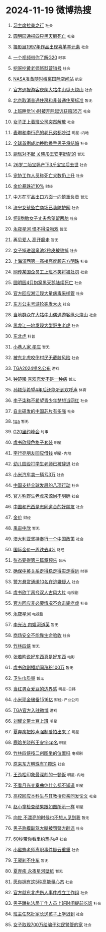 # 2024-11-19 微博热搜 
1. [习主席拉美之行](https://m.weibo.cn/search?containerid=100103type%3D1%26t%3D10%26q%3D%23%E4%B9%A0%E4%B8%BB%E5%B8%AD%E6%8B%89%E7%BE%8E%E4%B9%8B%E8%A1%8C%23&stream_entry_id=51&isnewpage=1&extparam=seat%3D1%26filter_type%3Drealtimehot%26stream_entry_id%3D51%26c_type%3D51%26q%3D%2523%25E4%25B9%25A0%25E4%25B8%25BB%25E5%25B8%25AD%25E6%258B%2589%25E7%25BE%258E%25E4%25B9%258B%25E8%25A1%258C%2523%26pos%3D0%26cate%3D10103%26dgr%3D0%26display_time%3D1731968443%26pre_seqid%3D173196844301701900845107) `社会` 

2. [圆明园通报四只黑天鹅死亡](https://m.weibo.cn/search?containerid=100103type%3D1%26t%3D10%26q%3D%23%E5%9C%86%E6%98%8E%E5%9B%AD%E9%80%9A%E6%8A%A5%E5%9B%9B%E5%8F%AA%E9%BB%91%E5%A4%A9%E9%B9%85%E6%AD%BB%E4%BA%A1%23&stream_entry_id=31&isnewpage=1&extparam=seat%3D1%26filter_type%3Drealtimehot%26c_type%3D31%26flag%3D2%26cate%3D5001%26lcate%3D5001%26stream_entry_id%3D31%26band_rank%3D1%26q%3D%2523%25E5%259C%2586%25E6%2598%258E%25E5%259B%25AD%25E9%2580%259A%25E6%258A%25A5%25E5%259B%259B%25E5%258F%25AA%25E9%25BB%2591%25E5%25A4%25A9%25E9%25B9%2585%25E6%25AD%25BB%25E4%25BA%25A1%2523%26dgr%3D0%26realpos%3D1%26pos%3D0%26display_time%3D1731968443%26pre_seqid%3D173196844301701900845107) `社会` 

3. [摄影展1997年作品出现喜羊羊元素](https://m.weibo.cn/search?containerid=100103type%3D1%26t%3D10%26q%3D%23%E6%91%84%E5%BD%B1%E5%B1%951997%E5%B9%B4%E4%BD%9C%E5%93%81%E5%87%BA%E7%8E%B0%E5%96%9C%E7%BE%8A%E7%BE%8A%E5%85%83%E7%B4%A0%23&stream_entry_id=31&isnewpage=1&extparam=seat%3D1%26filter_type%3Drealtimehot%26c_type%3D31%26flag%3D2%26cate%3D5001%26lcate%3D5001%26stream_entry_id%3D31%26band_rank%3D2%26q%3D%2523%25E6%2591%2584%25E5%25BD%25B1%25E5%25B1%25951997%25E5%25B9%25B4%25E4%25BD%259C%25E5%2593%2581%25E5%2587%25BA%25E7%258E%25B0%25E5%2596%259C%25E7%25BE%258A%25E7%25BE%258A%25E5%2585%2583%25E7%25B4%25A0%2523%26dgr%3D0%26realpos%3D2%26pos%3D1%26display_time%3D1731968443%26pre_seqid%3D173196844301701900845107) `社会` 

4. [一个视频带你了解G20](https://m.weibo.cn/search?containerid=100103type%3D1%26t%3D10%26q%3D%23%E4%B8%80%E4%B8%AA%E8%A7%86%E9%A2%91%E5%B8%A6%E4%BD%A0%E4%BA%86%E8%A7%A3G20%23&stream_entry_id=31&isnewpage=1&extparam=seat%3D1%26filter_type%3Drealtimehot%26c_type%3D31%26flag%3D0%26cate%3D5001%26lcate%3D5001%26stream_entry_id%3D31%26band_rank%3D3%26q%3D%2523%25E4%25B8%2580%25E4%25B8%25AA%25E8%25A7%2586%25E9%25A2%2591%25E5%25B8%25A6%25E4%25BD%25A0%25E4%25BA%2586%25E8%25A7%25A3G20%2523%26dgr%3D0%26realpos%3D3%26pos%3D2%26display_time%3D1731968443%26pre_seqid%3D173196844301701900845107) `时事` 

5. [挖呀挖黄老师怒怼营销号](https://m.weibo.cn/search?containerid=100103type%3D1%26t%3D10%26q%3D%23%E6%8C%96%E5%91%80%E6%8C%96%E9%BB%84%E8%80%81%E5%B8%88%E6%80%92%E6%80%BC%E8%90%A5%E9%94%80%E5%8F%B7%23&stream_entry_id=31&isnewpage=1&extparam=seat%3D1%26filter_type%3Drealtimehot%26c_type%3D31%26flag%3D2%26cate%3D5001%26lcate%3D5001%26stream_entry_id%3D31%26band_rank%3D4%26q%3D%2523%25E6%258C%2596%25E5%2591%2580%25E6%258C%2596%25E9%25BB%2584%25E8%2580%2581%25E5%25B8%2588%25E6%2580%2592%25E6%2580%25BC%25E8%2590%25A5%25E9%2594%2580%25E5%258F%25B7%2523%26dgr%3D0%26realpos%3D4%26pos%3D3%26display_time%3D1731968443%26pre_seqid%3D173196844301701900845107) `社会` 

6. [NASA准备随时撤离国际空间站](https://m.weibo.cn/search?containerid=100103type%3D1%26t%3D10%26q%3D%23NASA%E5%87%86%E5%A4%87%E9%9A%8F%E6%97%B6%E6%92%A4%E7%A6%BB%E5%9B%BD%E9%99%85%E7%A9%BA%E9%97%B4%E7%AB%99%23&stream_entry_id=31&isnewpage=1&extparam=seat%3D1%26filter_type%3Drealtimehot%26c_type%3D31%26flag%3D1%26cate%3D5001%26lcate%3D5001%26stream_entry_id%3D31%26band_rank%3D5%26q%3D%2523NASA%25E5%2587%2586%25E5%25A4%2587%25E9%259A%258F%25E6%2597%25B6%25E6%2592%25A4%25E7%25A6%25BB%25E5%259B%25BD%25E9%2599%2585%25E7%25A9%25BA%25E9%2597%25B4%25E7%25AB%2599%2523%26dgr%3D0%26realpos%3D5%26pos%3D4%26display_time%3D1731968443%26pre_seqid%3D173196844301701900845107) `航空` 

7. [官方通报游客夜爬大牯牛山纵火烧山](https://m.weibo.cn/search?containerid=100103type%3D1%26t%3D10%26q%3D%23%E5%AE%98%E6%96%B9%E9%80%9A%E6%8A%A5%E6%B8%B8%E5%AE%A2%E5%A4%9C%E7%88%AC%E5%A4%A7%E7%89%AF%E7%89%9B%E5%B1%B1%E7%BA%B5%E7%81%AB%E7%83%A7%E5%B1%B1%23&stream_entry_id=31&isnewpage=1&extparam=seat%3D1%26filter_type%3Drealtimehot%26c_type%3D31%26flag%3D0%26cate%3D5001%26lcate%3D5001%26stream_entry_id%3D31%26band_rank%3D6%26q%3D%2523%25E5%25AE%2598%25E6%2596%25B9%25E9%2580%259A%25E6%258A%25A5%25E6%25B8%25B8%25E5%25AE%25A2%25E5%25A4%259C%25E7%2588%25AC%25E5%25A4%25A7%25E7%2589%25AF%25E7%2589%259B%25E5%25B1%25B1%25E7%25BA%25B5%25E7%2581%25AB%25E7%2583%25A7%25E5%25B1%25B1%2523%26dgr%3D0%26realpos%3D6%26pos%3D5%26display_time%3D1731968443%26pre_seqid%3D173196844301701900845107) `社会` 

8. [北京取消普通住房和非普通住房标准](https://m.weibo.cn/search?containerid=100103type%3D1%26t%3D10%26q%3D%23%E5%8C%97%E4%BA%AC%E5%8F%96%E6%B6%88%E6%99%AE%E9%80%9A%E4%BD%8F%E6%88%BF%E5%92%8C%E9%9D%9E%E6%99%AE%E9%80%9A%E4%BD%8F%E6%88%BF%E6%A0%87%E5%87%86%23&stream_entry_id=31&isnewpage=1&extparam=seat%3D1%26filter_type%3Drealtimehot%26c_type%3D31%26flag%3D0%26cate%3D5001%26lcate%3D5001%26stream_entry_id%3D31%26band_rank%3D7%26q%3D%2523%25E5%258C%2597%25E4%25BA%25AC%25E5%258F%2596%25E6%25B6%2588%25E6%2599%25AE%25E9%2580%259A%25E4%25BD%258F%25E6%2588%25BF%25E5%2592%258C%25E9%259D%259E%25E6%2599%25AE%25E9%2580%259A%25E4%25BD%258F%25E6%2588%25BF%25E6%25A0%2587%25E5%2587%2586%2523%26dgr%3D0%26realpos%3D7%26pos%3D6%26display_time%3D1731968443%26pre_seqid%3D173196844301701900845107) `暂无` 

9. [上班睡觉1小时被开除起诉获赔35万](https://m.weibo.cn/search?containerid=100103type%3D1%26t%3D10%26q%3D%23%E4%B8%8A%E7%8F%AD%E7%9D%A1%E8%A7%891%E5%B0%8F%E6%97%B6%E8%A2%AB%E5%BC%80%E9%99%A4%E8%B5%B7%E8%AF%89%E8%8E%B7%E8%B5%9435%E4%B8%87%23&stream_entry_id=31&isnewpage=1&extparam=seat%3D1%26filter_type%3Drealtimehot%26c_type%3D31%26flag%3D0%26cate%3D5001%26lcate%3D5001%26stream_entry_id%3D31%26band_rank%3D8%26q%3D%2523%25E4%25B8%258A%25E7%258F%25AD%25E7%259D%25A1%25E8%25A7%25891%25E5%25B0%258F%25E6%2597%25B6%25E8%25A2%25AB%25E5%25BC%2580%25E9%2599%25A4%25E8%25B5%25B7%25E8%25AF%2589%25E8%258E%25B7%25E8%25B5%259435%25E4%25B8%2587%2523%26dgr%3D0%26realpos%3D8%26pos%3D7%26display_time%3D1731968443%26pre_seqid%3D173196844301701900845107) `社会` 

10. [女子正上着班公司突然解散](https://m.weibo.cn/search?containerid=100103type%3D1%26t%3D10%26q%3D%23%E5%A5%B3%E5%AD%90%E6%AD%A3%E4%B8%8A%E7%9D%80%E7%8F%AD%E5%85%AC%E5%8F%B8%E7%AA%81%E7%84%B6%E8%A7%A3%E6%95%A3%23&stream_entry_id=31&isnewpage=1&extparam=seat%3D1%26filter_type%3Drealtimehot%26c_type%3D31%26flag%3D0%26cate%3D5001%26lcate%3D5001%26stream_entry_id%3D31%26band_rank%3D9%26q%3D%2523%25E5%25A5%25B3%25E5%25AD%2590%25E6%25AD%25A3%25E4%25B8%258A%25E7%259D%2580%25E7%258F%25AD%25E5%2585%25AC%25E5%258F%25B8%25E7%25AA%2581%25E7%2584%25B6%25E8%25A7%25A3%25E6%2595%25A3%2523%26dgr%3D0%26realpos%3D9%26pos%3D8%26display_time%3D1731968443%26pre_seqid%3D173196844301701900845107) `社会` 

11. [麦琳和李行亮的老兄弟都吵过](https://m.weibo.cn/search?containerid=100103type%3D1%26t%3D10%26q%3D%23%E9%BA%A6%E7%90%B3%E5%92%8C%E6%9D%8E%E8%A1%8C%E4%BA%AE%E7%9A%84%E8%80%81%E5%85%84%E5%BC%9F%E9%83%BD%E5%90%B5%E8%BF%87%23&stream_entry_id=31&isnewpage=1&extparam=seat%3D1%26filter_type%3Drealtimehot%26c_type%3D31%26flag%3D0%26cate%3D5001%26lcate%3D5001%26stream_entry_id%3D31%26band_rank%3D10%26q%3D%2523%25E9%25BA%25A6%25E7%2590%25B3%25E5%2592%258C%25E6%259D%258E%25E8%25A1%258C%25E4%25BA%25AE%25E7%259A%2584%25E8%2580%2581%25E5%2585%2584%25E5%25BC%259F%25E9%2583%25BD%25E5%2590%25B5%25E8%25BF%2587%2523%26dgr%3D0%26realpos%3D10%26pos%3D9%26display_time%3D1731968443%26pre_seqid%3D173196844301701900845107) `明星-内地` 

12. [全球首例成功换脸换手男子将结婚](https://m.weibo.cn/search?containerid=100103type%3D1%26t%3D10%26q%3D%23%E5%85%A8%E7%90%83%E9%A6%96%E4%BE%8B%E6%88%90%E5%8A%9F%E6%8D%A2%E8%84%B8%E6%8D%A2%E6%89%8B%E7%94%B7%E5%AD%90%E5%B0%86%E7%BB%93%E5%A9%9A%23&stream_entry_id=31&isnewpage=1&extparam=seat%3D1%26filter_type%3Drealtimehot%26c_type%3D31%26flag%3D2%26cate%3D5001%26lcate%3D5001%26stream_entry_id%3D31%26band_rank%3D11%26q%3D%2523%25E5%2585%25A8%25E7%2590%2583%25E9%25A6%2596%25E4%25BE%258B%25E6%2588%2590%25E5%258A%259F%25E6%258D%25A2%25E8%2584%25B8%25E6%258D%25A2%25E6%2589%258B%25E7%2594%25B7%25E5%25AD%2590%25E5%25B0%2586%25E7%25BB%2593%25E5%25A9%259A%2523%26dgr%3D0%26realpos%3D11%26pos%3D10%26display_time%3D1731968443%26pre_seqid%3D173196844301701900845107) `社会` 

13. [鹿晗对不起 关晓彤王安宇挺配的](https://m.weibo.cn/search?containerid=100103type%3D1%26t%3D10%26q%3D%E9%B9%BF%E6%99%97%E5%AF%B9%E4%B8%8D%E8%B5%B7+%E5%85%B3%E6%99%93%E5%BD%A4%E7%8E%8B%E5%AE%89%E5%AE%87%E6%8C%BA%E9%85%8D%E7%9A%84&stream_entry_id=31&isnewpage=1&extparam=seat%3D1%26filter_type%3Drealtimehot%26c_type%3D31%26flag%3D2%26cate%3D5001%26lcate%3D5001%26stream_entry_id%3D31%26band_rank%3D12%26q%3D%25E9%25B9%25BF%25E6%2599%2597%25E5%25AF%25B9%25E4%25B8%258D%25E8%25B5%25B7%2520%25E5%2585%25B3%25E6%2599%2593%25E5%25BD%25A4%25E7%258E%258B%25E5%25AE%2589%25E5%25AE%2587%25E6%258C%25BA%25E9%2585%258D%25E7%259A%2584%26dgr%3D0%26realpos%3D12%26pos%3D11%26display_time%3D1731968443%26pre_seqid%3D173196844301701900845107) `暂无` 

14. [26岁二胎宝妈产下3斤宝宝后去世](https://m.weibo.cn/search?containerid=100103type%3D1%26t%3D10%26q%3D%2326%E5%B2%81%E4%BA%8C%E8%83%8E%E5%AE%9D%E5%A6%88%E4%BA%A7%E4%B8%8B3%E6%96%A4%E5%AE%9D%E5%AE%9D%E5%90%8E%E5%8E%BB%E4%B8%96%23&stream_entry_id=31&isnewpage=1&extparam=seat%3D1%26filter_type%3Drealtimehot%26c_type%3D31%26flag%3D0%26cate%3D5001%26lcate%3D5001%26stream_entry_id%3D31%26band_rank%3D13%26q%3D%252326%25E5%25B2%2581%25E4%25BA%258C%25E8%2583%258E%25E5%25AE%259D%25E5%25A6%2588%25E4%25BA%25A7%25E4%25B8%258B3%25E6%2596%25A4%25E5%25AE%259D%25E5%25AE%259D%25E5%2590%258E%25E5%258E%25BB%25E4%25B8%2596%2523%26dgr%3D0%26realpos%3D13%26pos%3D12%26display_time%3D1731968443%26pre_seqid%3D173196844301701900845107) `社会` 

15. [宠协工作人员称死亡犬数仍上升](https://m.weibo.cn/search?containerid=100103type%3D1%26t%3D10%26q%3D%23%E5%AE%A0%E5%8D%8F%E5%B7%A5%E4%BD%9C%E4%BA%BA%E5%91%98%E7%A7%B0%E6%AD%BB%E4%BA%A1%E7%8A%AC%E6%95%B0%E4%BB%8D%E4%B8%8A%E5%8D%87%23&stream_entry_id=31&isnewpage=1&extparam=seat%3D1%26filter_type%3Drealtimehot%26c_type%3D31%26flag%3D0%26cate%3D5001%26lcate%3D5001%26stream_entry_id%3D31%26band_rank%3D14%26q%3D%2523%25E5%25AE%25A0%25E5%258D%258F%25E5%25B7%25A5%25E4%25BD%259C%25E4%25BA%25BA%25E5%2591%2598%25E7%25A7%25B0%25E6%25AD%25BB%25E4%25BA%25A1%25E7%258A%25AC%25E6%2595%25B0%25E4%25BB%258D%25E4%25B8%258A%25E5%258D%2587%2523%26dgr%3D0%26realpos%3D14%26pos%3D13%26display_time%3D1731968443%26pre_seqid%3D173196844301701900845107) `社会` 

16. [金价暴跌近10%](https://m.weibo.cn/search?containerid=100103type%3D1%26t%3D10%26q%3D%23%E9%87%91%E4%BB%B7%E6%9A%B4%E8%B7%8C%E8%BF%9110%25%23&stream_entry_id=31&isnewpage=1&extparam=seat%3D1%26filter_type%3Drealtimehot%26c_type%3D31%26flag%3D0%26cate%3D5001%26lcate%3D5001%26stream_entry_id%3D31%26band_rank%3D15%26q%3D%2523%25E9%2587%2591%25E4%25BB%25B7%25E6%259A%25B4%25E8%25B7%258C%25E8%25BF%259110%2525%2523%26dgr%3D0%26realpos%3D15%26pos%3D14%26display_time%3D1731968443%26pre_seqid%3D173196844301701900845107) `财经` 

17. [中方在军品出口方面一向慎重负责](https://m.weibo.cn/search?containerid=100103type%3D1%26t%3D10%26q%3D%23%E4%B8%AD%E6%96%B9%E5%9C%A8%E5%86%9B%E5%93%81%E5%87%BA%E5%8F%A3%E6%96%B9%E9%9D%A2%E4%B8%80%E5%90%91%E6%85%8E%E9%87%8D%E8%B4%9F%E8%B4%A3%23&stream_entry_id=31&isnewpage=1&extparam=seat%3D1%26filter_type%3Drealtimehot%26c_type%3D31%26flag%3D0%26cate%3D5001%26lcate%3D5001%26stream_entry_id%3D31%26band_rank%3D16%26q%3D%2523%25E4%25B8%25AD%25E6%2596%25B9%25E5%259C%25A8%25E5%2586%259B%25E5%2593%2581%25E5%2587%25BA%25E5%258F%25A3%25E6%2596%25B9%25E9%259D%25A2%25E4%25B8%2580%25E5%2590%2591%25E6%2585%258E%25E9%2587%258D%25E8%25B4%259F%25E8%25B4%25A3%2523%26dgr%3D0%26realpos%3D16%26pos%3D15%26display_time%3D1731968443%26pre_seqid%3D173196844301701900845107) `暂无` 

18. [济宁女孩坠亡商场已装防护网](https://m.weibo.cn/search?containerid=100103type%3D1%26t%3D10%26q%3D%23%E6%B5%8E%E5%AE%81%E5%A5%B3%E5%AD%A9%E5%9D%A0%E4%BA%A1%E5%95%86%E5%9C%BA%E5%B7%B2%E8%A3%85%E9%98%B2%E6%8A%A4%E7%BD%91%23&stream_entry_id=31&isnewpage=1&extparam=seat%3D1%26filter_type%3Drealtimehot%26c_type%3D31%26flag%3D0%26cate%3D5001%26lcate%3D5001%26stream_entry_id%3D31%26band_rank%3D17%26q%3D%2523%25E6%25B5%258E%25E5%25AE%2581%25E5%25A5%25B3%25E5%25AD%25A9%25E5%259D%25A0%25E4%25BA%25A1%25E5%2595%2586%25E5%259C%25BA%25E5%25B7%25B2%25E8%25A3%2585%25E9%2598%25B2%25E6%258A%25A4%25E7%25BD%2591%2523%26dgr%3D0%26realpos%3D17%26pos%3D16%26display_time%3D1731968443%26pre_seqid%3D173196844301701900845107) `社会` 

19. [怀9胞胎女子丈夫希望留两胎](https://m.weibo.cn/search?containerid=100103type%3D1%26t%3D10%26q%3D%23%E6%80%809%E8%83%9E%E8%83%8E%E5%A5%B3%E5%AD%90%E4%B8%88%E5%A4%AB%E5%B8%8C%E6%9C%9B%E7%95%99%E4%B8%A4%E8%83%8E%23&stream_entry_id=31&isnewpage=1&extparam=seat%3D1%26filter_type%3Drealtimehot%26c_type%3D31%26flag%3D0%26cate%3D5001%26lcate%3D5001%26stream_entry_id%3D31%26band_rank%3D18%26q%3D%2523%25E6%2580%25809%25E8%2583%259E%25E8%2583%258E%25E5%25A5%25B3%25E5%25AD%2590%25E4%25B8%2588%25E5%25A4%25AB%25E5%25B8%258C%25E6%259C%259B%25E7%2595%2599%25E4%25B8%25A4%25E8%2583%258E%2523%26dgr%3D0%26realpos%3D18%26pos%3D17%26display_time%3D1731968443%26pre_seqid%3D173196844301701900845107) `社会` 

20. [永夜星河 怪不得没吻戏](https://m.weibo.cn/search?containerid=100103type%3D1%26t%3D10%26q%3D%E6%B0%B8%E5%A4%9C%E6%98%9F%E6%B2%B3+%E6%80%AA%E4%B8%8D%E5%BE%97%E6%B2%A1%E5%90%BB%E6%88%8F&stream_entry_id=31&isnewpage=1&extparam=seat%3D1%26filter_type%3Drealtimehot%26c_type%3D31%26flag%3D0%26cate%3D5001%26lcate%3D5001%26stream_entry_id%3D31%26band_rank%3D19%26q%3D%25E6%25B0%25B8%25E5%25A4%259C%25E6%2598%259F%25E6%25B2%25B3%2520%25E6%2580%25AA%25E4%25B8%258D%25E5%25BE%2597%25E6%25B2%25A1%25E5%2590%25BB%25E6%2588%258F%26dgr%3D0%26realpos%3D19%26pos%3D18%26display_time%3D1731968443%26pre_seqid%3D173196844301701900845107) `暂无` 

21. [再见爱人 高开癫走](https://m.weibo.cn/search?containerid=100103type%3D1%26t%3D10%26q%3D%E5%86%8D%E8%A7%81%E7%88%B1%E4%BA%BA+%E9%AB%98%E5%BC%80%E7%99%AB%E8%B5%B0&stream_entry_id=31&isnewpage=1&extparam=seat%3D1%26filter_type%3Drealtimehot%26c_type%3D31%26flag%3D0%26cate%3D5001%26lcate%3D5001%26stream_entry_id%3D31%26band_rank%3D20%26q%3D%25E5%2586%258D%25E8%25A7%2581%25E7%2588%25B1%25E4%25BA%25BA%2520%25E9%25AB%2598%25E5%25BC%2580%25E7%2599%25AB%25E8%25B5%25B0%26dgr%3D0%26realpos%3D20%26pos%3D19%26display_time%3D1731968443%26pre_seqid%3D173196844301701900845107) `暂无` 

22. [女子掉进温泉池2秒皮被烫掉](https://m.weibo.cn/search?containerid=100103type%3D1%26t%3D10%26q%3D%23%E5%A5%B3%E5%AD%90%E6%8E%89%E8%BF%9B%E6%B8%A9%E6%B3%89%E6%B1%A02%E7%A7%92%E7%9A%AE%E8%A2%AB%E7%83%AB%E6%8E%89%23&stream_entry_id=31&isnewpage=1&extparam=seat%3D1%26filter_type%3Drealtimehot%26c_type%3D31%26flag%3D0%26cate%3D5001%26lcate%3D5001%26stream_entry_id%3D31%26band_rank%3D21%26q%3D%2523%25E5%25A5%25B3%25E5%25AD%2590%25E6%258E%2589%25E8%25BF%259B%25E6%25B8%25A9%25E6%25B3%2589%25E6%25B1%25A02%25E7%25A7%2592%25E7%259A%25AE%25E8%25A2%25AB%25E7%2583%25AB%25E6%258E%2589%2523%26dgr%3D0%26realpos%3D21%26pos%3D20%26display_time%3D1731968443%26pre_seqid%3D173196844301701900845107) `社会` 

23. [上海浦西第一高楼高度超东方明珠](https://m.weibo.cn/search?containerid=100103type%3D1%26t%3D10%26q%3D%23%E4%B8%8A%E6%B5%B7%E6%B5%A6%E8%A5%BF%E7%AC%AC%E4%B8%80%E9%AB%98%E6%A5%BC%E9%AB%98%E5%BA%A6%E8%B6%85%E4%B8%9C%E6%96%B9%E6%98%8E%E7%8F%A0%23&stream_entry_id=31&isnewpage=1&extparam=seat%3D1%26filter_type%3Drealtimehot%26c_type%3D31%26flag%3D0%26cate%3D5001%26lcate%3D5001%26stream_entry_id%3D31%26band_rank%3D22%26q%3D%2523%25E4%25B8%258A%25E6%25B5%25B7%25E6%25B5%25A6%25E8%25A5%25BF%25E7%25AC%25AC%25E4%25B8%2580%25E9%25AB%2598%25E6%25A5%25BC%25E9%25AB%2598%25E5%25BA%25A6%25E8%25B6%2585%25E4%25B8%259C%25E6%2596%25B9%25E6%2598%258E%25E7%258F%25A0%2523%26dgr%3D0%26realpos%3D22%26pos%3D21%26display_time%3D1731968443%26pre_seqid%3D173196844301701900845107) `社会` 

24. [网传某国企员工上班不笑将被处罚](https://m.weibo.cn/search?containerid=100103type%3D1%26t%3D10%26q%3D%23%E7%BD%91%E4%BC%A0%E6%9F%90%E5%9B%BD%E4%BC%81%E5%91%98%E5%B7%A5%E4%B8%8A%E7%8F%AD%E4%B8%8D%E7%AC%91%E5%B0%86%E8%A2%AB%E5%A4%84%E7%BD%9A%23&stream_entry_id=31&isnewpage=1&extparam=seat%3D1%26filter_type%3Drealtimehot%26c_type%3D31%26flag%3D1%26cate%3D5001%26lcate%3D5001%26stream_entry_id%3D31%26band_rank%3D23%26q%3D%2523%25E7%25BD%2591%25E4%25BC%25A0%25E6%259F%2590%25E5%259B%25BD%25E4%25BC%2581%25E5%2591%2598%25E5%25B7%25A5%25E4%25B8%258A%25E7%258F%25AD%25E4%25B8%258D%25E7%25AC%2591%25E5%25B0%2586%25E8%25A2%25AB%25E5%25A4%2584%25E7%25BD%259A%2523%26dgr%3D0%26realpos%3D23%26pos%3D22%26display_time%3D1731968443%26pre_seqid%3D173196844301701900845107) `社会` 

25. [圆明园4只抱窝黑天鹅陆续死亡](https://m.weibo.cn/search?containerid=100103type%3D1%26t%3D10%26q%3D%23%E5%9C%86%E6%98%8E%E5%9B%AD4%E5%8F%AA%E6%8A%B1%E7%AA%9D%E9%BB%91%E5%A4%A9%E9%B9%85%E9%99%86%E7%BB%AD%E6%AD%BB%E4%BA%A1%23&stream_entry_id=31&isnewpage=1&extparam=seat%3D1%26filter_type%3Drealtimehot%26c_type%3D31%26flag%3D0%26cate%3D5001%26lcate%3D5001%26stream_entry_id%3D31%26band_rank%3D24%26q%3D%2523%25E5%259C%2586%25E6%2598%258E%25E5%259B%25AD4%25E5%258F%25AA%25E6%258A%25B1%25E7%25AA%259D%25E9%25BB%2591%25E5%25A4%25A9%25E9%25B9%2585%25E9%2599%2586%25E7%25BB%25AD%25E6%25AD%25BB%25E4%25BA%25A1%2523%26dgr%3D0%26realpos%3D24%26pos%3D23%26display_time%3D1731968443%26pre_seqid%3D173196844301701900845107) `社会` 

26. [官方回应湘江现大量病毒采样管](https://m.weibo.cn/search?containerid=100103type%3D1%26t%3D10%26q%3D%23%E5%AE%98%E6%96%B9%E5%9B%9E%E5%BA%94%E6%B9%98%E6%B1%9F%E7%8E%B0%E5%A4%A7%E9%87%8F%E7%97%85%E6%AF%92%E9%87%87%E6%A0%B7%E7%AE%A1%23&stream_entry_id=31&isnewpage=1&extparam=seat%3D1%26filter_type%3Drealtimehot%26c_type%3D31%26flag%3D0%26cate%3D5001%26lcate%3D5001%26stream_entry_id%3D31%26band_rank%3D25%26q%3D%2523%25E5%25AE%2598%25E6%2596%25B9%25E5%259B%259E%25E5%25BA%2594%25E6%25B9%2598%25E6%25B1%259F%25E7%258E%25B0%25E5%25A4%25A7%25E9%2587%258F%25E7%2597%2585%25E6%25AF%2592%25E9%2587%2587%25E6%25A0%25B7%25E7%25AE%25A1%2523%26dgr%3D0%26realpos%3D25%26pos%3D24%26display_time%3D1731968443%26pre_seqid%3D173196844301701900845107) `社会` 

27. [东方公主号游轮突发大火](https://m.weibo.cn/search?containerid=100103type%3D1%26t%3D10%26q%3D%23%E4%B8%9C%E6%96%B9%E5%85%AC%E4%B8%BB%E5%8F%B7%E6%B8%B8%E8%BD%AE%E7%AA%81%E5%8F%91%E5%A4%A7%E7%81%AB%23&stream_entry_id=31&isnewpage=1&extparam=seat%3D1%26filter_type%3Drealtimehot%26c_type%3D31%26flag%3D0%26cate%3D5001%26lcate%3D5001%26stream_entry_id%3D31%26band_rank%3D26%26q%3D%2523%25E4%25B8%259C%25E6%2596%25B9%25E5%2585%25AC%25E4%25B8%25BB%25E5%258F%25B7%25E6%25B8%25B8%25E8%25BD%25AE%25E7%25AA%2581%25E5%258F%2591%25E5%25A4%25A7%25E7%2581%25AB%2523%26dgr%3D0%26realpos%3D26%26pos%3D25%26display_time%3D1731968443%26pre_seqid%3D173196844301701900845107) `社会` 

28. [当地群众在大牯牛山偶遇游客纵火烧山](https://m.weibo.cn/search?containerid=100103type%3D1%26t%3D10%26q%3D%23%E5%BD%93%E5%9C%B0%E7%BE%A4%E4%BC%97%E5%9C%A8%E5%A4%A7%E7%89%AF%E7%89%9B%E5%B1%B1%E5%81%B6%E9%81%87%E6%B8%B8%E5%AE%A2%E7%BA%B5%E7%81%AB%E7%83%A7%E5%B1%B1%23&stream_entry_id=31&isnewpage=1&extparam=seat%3D1%26filter_type%3Drealtimehot%26c_type%3D31%26flag%3D1%26cate%3D5001%26lcate%3D5001%26stream_entry_id%3D31%26band_rank%3D27%26q%3D%2523%25E5%25BD%2593%25E5%259C%25B0%25E7%25BE%25A4%25E4%25BC%2597%25E5%259C%25A8%25E5%25A4%25A7%25E7%2589%25AF%25E7%2589%259B%25E5%25B1%25B1%25E5%2581%25B6%25E9%2581%2587%25E6%25B8%25B8%25E5%25AE%25A2%25E7%25BA%25B5%25E7%2581%25AB%25E7%2583%25A7%25E5%25B1%25B1%2523%26dgr%3D0%26realpos%3D27%26pos%3D26%26display_time%3D1731968443%26pre_seqid%3D173196844301701900845107) `社会` 

29. [黑龙江一地发现大型野生老虎](https://m.weibo.cn/search?containerid=100103type%3D1%26t%3D10%26q%3D%23%E9%BB%91%E9%BE%99%E6%B1%9F%E4%B8%80%E5%9C%B0%E5%8F%91%E7%8E%B0%E5%A4%A7%E5%9E%8B%E9%87%8E%E7%94%9F%E8%80%81%E8%99%8E%23&stream_entry_id=31&isnewpage=1&extparam=seat%3D1%26filter_type%3Drealtimehot%26c_type%3D31%26flag%3D0%26cate%3D5001%26lcate%3D5001%26stream_entry_id%3D31%26band_rank%3D28%26q%3D%2523%25E9%25BB%2591%25E9%25BE%2599%25E6%25B1%259F%25E4%25B8%2580%25E5%259C%25B0%25E5%258F%2591%25E7%258E%25B0%25E5%25A4%25A7%25E5%259E%258B%25E9%2587%258E%25E7%2594%259F%25E8%2580%2581%25E8%2599%258E%2523%26dgr%3D0%26realpos%3D28%26pos%3D27%26display_time%3D1731968443%26pre_seqid%3D173196844301701900845107) `社会` 

30. [东北虎](https://m.weibo.cn/search?containerid=100103type%3D1%26t%3D10%26q%3D%E4%B8%9C%E5%8C%97%E8%99%8E&stream_entry_id=31&isnewpage=1&extparam=seat%3D1%26filter_type%3Drealtimehot%26c_type%3D31%26flag%3D0%26cate%3D5001%26lcate%3D5001%26stream_entry_id%3D31%26band_rank%3D29%26q%3D%25E4%25B8%259C%25E5%258C%2597%25E8%2599%258E%26dgr%3D0%26realpos%3D29%26pos%3D28%26display_time%3D1731968443%26pre_seqid%3D173196844301701900845107) `科普` 

31. [小巷人家 孝庄](https://m.weibo.cn/search?containerid=100103type%3D1%26t%3D10%26q%3D%E5%B0%8F%E5%B7%B7%E4%BA%BA%E5%AE%B6+%E5%AD%9D%E5%BA%84&stream_entry_id=31&isnewpage=1&extparam=seat%3D1%26filter_type%3Drealtimehot%26c_type%3D31%26flag%3D0%26cate%3D5001%26lcate%3D5001%26stream_entry_id%3D31%26band_rank%3D30%26q%3D%25E5%25B0%258F%25E5%25B7%25B7%25E4%25BA%25BA%25E5%25AE%25B6%2520%25E5%25AD%259D%25E5%25BA%2584%26dgr%3D0%26realpos%3D30%26pos%3D29%26display_time%3D1731968443%26pre_seqid%3D173196844301701900845107) `暂无` 

32. [被东北虎咬伤村民无截肢风险](https://m.weibo.cn/search?containerid=100103type%3D1%26t%3D10%26q%3D%23%E8%A2%AB%E4%B8%9C%E5%8C%97%E8%99%8E%E5%92%AC%E4%BC%A4%E6%9D%91%E6%B0%91%E6%97%A0%E6%88%AA%E8%82%A2%E9%A3%8E%E9%99%A9%23&stream_entry_id=31&isnewpage=1&extparam=seat%3D1%26filter_type%3Drealtimehot%26c_type%3D31%26flag%3D0%26cate%3D5001%26lcate%3D5001%26stream_entry_id%3D31%26band_rank%3D31%26q%3D%2523%25E8%25A2%25AB%25E4%25B8%259C%25E5%258C%2597%25E8%2599%258E%25E5%2592%25AC%25E4%25BC%25A4%25E6%259D%2591%25E6%25B0%2591%25E6%2597%25A0%25E6%2588%25AA%25E8%2582%25A2%25E9%25A3%258E%25E9%2599%25A9%2523%26dgr%3D0%26realpos%3D31%26pos%3D30%26display_time%3D1731968443%26pre_seqid%3D173196844301701900845107) `社会` 

33. [TGA2024提名公布](https://m.weibo.cn/search?containerid=100103type%3D1%26t%3D10%26q%3D%23TGA2024%E6%8F%90%E5%90%8D%E5%85%AC%E5%B8%83%23&stream_entry_id=31&isnewpage=1&extparam=seat%3D1%26filter_type%3Drealtimehot%26c_type%3D31%26flag%3D0%26cate%3D5001%26lcate%3D5001%26stream_entry_id%3D31%26band_rank%3D32%26q%3D%2523TGA2024%25E6%258F%2590%25E5%2590%258D%25E5%2585%25AC%25E5%25B8%2583%2523%26dgr%3D0%26realpos%3D32%26pos%3D31%26display_time%3D1731968443%26pre_seqid%3D173196844301701900845107) `游戏` 

34. [钟楚曦 喜欢恋爱不是一种病](https://m.weibo.cn/search?containerid=100103type%3D1%26t%3D10%26q%3D%E9%92%9F%E6%A5%9A%E6%9B%A6+%E5%96%9C%E6%AC%A2%E6%81%8B%E7%88%B1%E4%B8%8D%E6%98%AF%E4%B8%80%E7%A7%8D%E7%97%85&stream_entry_id=31&isnewpage=1&extparam=seat%3D1%26filter_type%3Drealtimehot%26c_type%3D31%26flag%3D0%26cate%3D5001%26lcate%3D5001%26stream_entry_id%3D31%26band_rank%3D33%26q%3D%25E9%2592%259F%25E6%25A5%259A%25E6%259B%25A6%2520%25E5%2596%259C%25E6%25AC%25A2%25E6%2581%258B%25E7%2588%25B1%25E4%25B8%258D%25E6%2598%25AF%25E4%25B8%2580%25E7%25A7%258D%25E7%2597%2585%26dgr%3D0%26realpos%3D33%26pos%3D32%26display_time%3D1731968443%26pre_seqid%3D173196844301701900845107) `暂无` 

35. [孙颖莎希望4年后还能听到欢呼声](https://m.weibo.cn/search?containerid=100103type%3D1%26t%3D10%26q%3D%23%E5%AD%99%E9%A2%96%E8%8E%8E%E5%B8%8C%E6%9C%9B4%E5%B9%B4%E5%90%8E%E8%BF%98%E8%83%BD%E5%90%AC%E5%88%B0%E6%AC%A2%E5%91%BC%E5%A3%B0%23&stream_entry_id=31&isnewpage=1&extparam=seat%3D1%26filter_type%3Drealtimehot%26c_type%3D31%26flag%3D0%26cate%3D5001%26lcate%3D5001%26stream_entry_id%3D31%26band_rank%3D34%26q%3D%2523%25E5%25AD%2599%25E9%25A2%2596%25E8%258E%258E%25E5%25B8%258C%25E6%259C%259B4%25E5%25B9%25B4%25E5%2590%258E%25E8%25BF%2598%25E8%2583%25BD%25E5%2590%25AC%25E5%2588%25B0%25E6%25AC%25A2%25E5%2591%25BC%25E5%25A3%25B0%2523%26dgr%3D0%26realpos%3D34%26pos%3D33%26display_time%3D1731968443%26pre_seqid%3D173196844301701900845107) `体育` 

36. [李子柒称不希望青少年梦想当网红](https://m.weibo.cn/search?containerid=100103type%3D1%26t%3D10%26q%3D%23%E6%9D%8E%E5%AD%90%E6%9F%92%E7%A7%B0%E4%B8%8D%E5%B8%8C%E6%9C%9B%E9%9D%92%E5%B0%91%E5%B9%B4%E6%A2%A6%E6%83%B3%E5%BD%93%E7%BD%91%E7%BA%A2%23&stream_entry_id=31&isnewpage=1&extparam=seat%3D1%26filter_type%3Drealtimehot%26c_type%3D31%26flag%3D1%26cate%3D5001%26lcate%3D5001%26stream_entry_id%3D31%26band_rank%3D35%26q%3D%2523%25E6%259D%258E%25E5%25AD%2590%25E6%259F%2592%25E7%25A7%25B0%25E4%25B8%258D%25E5%25B8%258C%25E6%259C%259B%25E9%259D%2592%25E5%25B0%2591%25E5%25B9%25B4%25E6%25A2%25A6%25E6%2583%25B3%25E5%25BD%2593%25E7%25BD%2591%25E7%25BA%25A2%2523%26dgr%3D0%26realpos%3D35%26pos%3D34%26display_time%3D1731968443%26pre_seqid%3D173196844301701900845107) `社会` 

37. [自主研发的中国芯片有多强](https://m.weibo.cn/search?containerid=100103type%3D1%26t%3D10%26q%3D%23%E8%87%AA%E4%B8%BB%E7%A0%94%E5%8F%91%E7%9A%84%E4%B8%AD%E5%9B%BD%E8%8A%AF%E7%89%87%E6%9C%89%E5%A4%9A%E5%BC%BA%23&stream_entry_id=31&isnewpage=1&extparam=seat%3D1%26filter_type%3Drealtimehot%26c_type%3D31%26flag%3D0%26cate%3D5001%26lcate%3D5001%26stream_entry_id%3D31%26band_rank%3D36%26q%3D%2523%25E8%2587%25AA%25E4%25B8%25BB%25E7%25A0%2594%25E5%258F%2591%25E7%259A%2584%25E4%25B8%25AD%25E5%259B%25BD%25E8%258A%25AF%25E7%2589%2587%25E6%259C%2589%25E5%25A4%259A%25E5%25BC%25BA%2523%26dgr%3D0%26realpos%3D36%26pos%3D35%26display_time%3D1731968443%26pre_seqid%3D173196844301701900845107) `社会` 

38. [tga](https://m.weibo.cn/search?containerid=100103type%3D1%26t%3D10%26q%3Dtga&stream_entry_id=31&isnewpage=1&extparam=seat%3D1%26filter_type%3Drealtimehot%26c_type%3D31%26flag%3D0%26cate%3D5001%26lcate%3D5001%26stream_entry_id%3D31%26band_rank%3D37%26q%3Dtga%26dgr%3D0%26realpos%3D37%26pos%3D36%26display_time%3D1731968443%26pre_seqid%3D173196844301701900845107) `暂无` 

39. [G20里约峰会](https://m.weibo.cn/search?containerid=100103type%3D1%26t%3D10%26q%3D%23G20%E9%87%8C%E7%BA%A6%E5%B3%B0%E4%BC%9A%23&stream_entry_id=31&isnewpage=1&extparam=seat%3D1%26filter_type%3Drealtimehot%26c_type%3D31%26flag%3D0%26cate%3D5001%26lcate%3D5001%26stream_entry_id%3D31%26band_rank%3D38%26q%3D%2523G20%25E9%2587%258C%25E7%25BA%25A6%25E5%25B3%25B0%25E4%25BC%259A%2523%26dgr%3D0%26realpos%3D38%26pos%3D37%26display_time%3D1731968443%26pre_seqid%3D173196844301701900845107) `时事` 

40. [虞书欣绿色格子套装](https://m.weibo.cn/search?containerid=100103type%3D1%26t%3D10%26q%3D%E8%99%9E%E4%B9%A6%E6%AC%A3%E7%BB%BF%E8%89%B2%E6%A0%BC%E5%AD%90%E5%A5%97%E8%A3%85&stream_entry_id=31&isnewpage=1&extparam=seat%3D1%26filter_type%3Drealtimehot%26c_type%3D31%26flag%3D0%26cate%3D5001%26lcate%3D5001%26stream_entry_id%3D31%26band_rank%3D39%26q%3D%25E8%2599%259E%25E4%25B9%25A6%25E6%25AC%25A3%25E7%25BB%25BF%25E8%2589%25B2%25E6%25A0%25BC%25E5%25AD%2590%25E5%25A5%2597%25E8%25A3%2585%26dgr%3D0%26realpos%3D39%26pos%3D38%26display_time%3D1731968443%26pre_seqid%3D173196844301701900845107) `明星` 

41. [李行亮朋友回应借钱](https://m.weibo.cn/search?containerid=100103type%3D1%26t%3D10%26q%3D%23%E6%9D%8E%E8%A1%8C%E4%BA%AE%E6%9C%8B%E5%8F%8B%E5%9B%9E%E5%BA%94%E5%80%9F%E9%92%B1%23&stream_entry_id=31&isnewpage=1&extparam=seat%3D1%26filter_type%3Drealtimehot%26c_type%3D31%26flag%3D0%26cate%3D5001%26lcate%3D5001%26stream_entry_id%3D31%26band_rank%3D40%26q%3D%2523%25E6%259D%258E%25E8%25A1%258C%25E4%25BA%25AE%25E6%259C%258B%25E5%258F%258B%25E5%259B%259E%25E5%25BA%2594%25E5%2580%259F%25E9%2592%25B1%2523%26dgr%3D0%26realpos%3D40%26pos%3D39%26display_time%3D1731968443%26pre_seqid%3D173196844301701900845107) `明星-内地` 

42. [幼儿园殴打学生老师已被辞退](https://m.weibo.cn/search?containerid=100103type%3D1%26t%3D10%26q%3D%23%E5%B9%BC%E5%84%BF%E5%9B%AD%E6%AE%B4%E6%89%93%E5%AD%A6%E7%94%9F%E8%80%81%E5%B8%88%E5%B7%B2%E8%A2%AB%E8%BE%9E%E9%80%80%23&stream_entry_id=31&isnewpage=1&extparam=seat%3D1%26filter_type%3Drealtimehot%26c_type%3D31%26flag%3D0%26cate%3D5001%26lcate%3D5001%26stream_entry_id%3D31%26band_rank%3D41%26q%3D%2523%25E5%25B9%25BC%25E5%2584%25BF%25E5%259B%25AD%25E6%25AE%25B4%25E6%2589%2593%25E5%25AD%25A6%25E7%2594%259F%25E8%2580%2581%25E5%25B8%2588%25E5%25B7%25B2%25E8%25A2%25AB%25E8%25BE%259E%25E9%2580%2580%2523%26dgr%3D0%26realpos%3D41%26pos%3D40%26display_time%3D1731968443%26pre_seqid%3D173196844301701900845107) `社会` 

43. [小米汽车卖一辆亏3万](https://m.weibo.cn/search?containerid=100103type%3D1%26t%3D10%26q%3D%23%E5%B0%8F%E7%B1%B3%E6%B1%BD%E8%BD%A6%E5%8D%96%E4%B8%80%E8%BE%86%E4%BA%8F3%E4%B8%87%23&stream_entry_id=31&isnewpage=1&extparam=seat%3D1%26filter_type%3Drealtimehot%26c_type%3D31%26flag%3D0%26cate%3D5001%26lcate%3D5001%26stream_entry_id%3D31%26band_rank%3D42%26q%3D%2523%25E5%25B0%258F%25E7%25B1%25B3%25E6%25B1%25BD%25E8%25BD%25A6%25E5%258D%2596%25E4%25B8%2580%25E8%25BE%2586%25E4%25BA%258F3%25E4%25B8%2587%2523%26dgr%3D0%26realpos%3D42%26pos%3D41%26display_time%3D1731968443%26pre_seqid%3D173196844301701900845107) `社会` 

44. [中国支持全球发展的八项行动](https://m.weibo.cn/search?containerid=100103type%3D1%26t%3D10%26q%3D%23%E4%B8%AD%E5%9B%BD%E6%94%AF%E6%8C%81%E5%85%A8%E7%90%83%E5%8F%91%E5%B1%95%E7%9A%84%E5%85%AB%E9%A1%B9%E8%A1%8C%E5%8A%A8%23&stream_entry_id=31&isnewpage=1&extparam=seat%3D1%26filter_type%3Drealtimehot%26c_type%3D31%26flag%3D0%26cate%3D5001%26lcate%3D5001%26stream_entry_id%3D31%26band_rank%3D43%26q%3D%2523%25E4%25B8%25AD%25E5%259B%25BD%25E6%2594%25AF%25E6%258C%2581%25E5%2585%25A8%25E7%2590%2583%25E5%258F%2591%25E5%25B1%2595%25E7%259A%2584%25E5%2585%25AB%25E9%25A1%25B9%25E8%25A1%258C%25E5%258A%25A8%2523%26dgr%3D0%26realpos%3D43%26pos%3D42%26display_time%3D1731968443%26pre_seqid%3D173196844301701900845107) `社会` 

45. [官方称野生老虎来源尚不明确](https://m.weibo.cn/search?containerid=100103type%3D1%26t%3D10%26q%3D%23%E5%AE%98%E6%96%B9%E7%A7%B0%E9%87%8E%E7%94%9F%E8%80%81%E8%99%8E%E6%9D%A5%E6%BA%90%E5%B0%9A%E4%B8%8D%E6%98%8E%E7%A1%AE%23&stream_entry_id=31&isnewpage=1&extparam=seat%3D1%26filter_type%3Drealtimehot%26c_type%3D31%26flag%3D0%26cate%3D5001%26lcate%3D5001%26stream_entry_id%3D31%26band_rank%3D44%26q%3D%2523%25E5%25AE%2598%25E6%2596%25B9%25E7%25A7%25B0%25E9%2587%258E%25E7%2594%259F%25E8%2580%2581%25E8%2599%258E%25E6%259D%25A5%25E6%25BA%2590%25E5%25B0%259A%25E4%25B8%258D%25E6%2598%258E%25E7%25A1%25AE%2523%26dgr%3D0%26realpos%3D44%26pos%3D43%26display_time%3D1731968443%26pre_seqid%3D173196844301701900845107) `社会` 

46. [中国和巴西是志同道合的好朋友](https://m.weibo.cn/search?containerid=100103type%3D1%26t%3D10%26q%3D%23%E4%B8%AD%E5%9B%BD%E5%92%8C%E5%B7%B4%E8%A5%BF%E6%98%AF%E5%BF%97%E5%90%8C%E9%81%93%E5%90%88%E7%9A%84%E5%A5%BD%E6%9C%8B%E5%8F%8B%23&stream_entry_id=31&isnewpage=1&extparam=seat%3D1%26filter_type%3Drealtimehot%26c_type%3D31%26flag%3D0%26cate%3D5001%26lcate%3D5001%26stream_entry_id%3D31%26band_rank%3D45%26q%3D%2523%25E4%25B8%25AD%25E5%259B%25BD%25E5%2592%258C%25E5%25B7%25B4%25E8%25A5%25BF%25E6%2598%25AF%25E5%25BF%2597%25E5%2590%258C%25E9%2581%2593%25E5%2590%2588%25E7%259A%2584%25E5%25A5%25BD%25E6%259C%258B%25E5%258F%258B%2523%26dgr%3D0%26realpos%3D45%26pos%3D44%26display_time%3D1731968443%26pre_seqid%3D173196844301701900845107) `社会` 

47. [金价](https://m.weibo.cn/search?containerid=100103type%3D1%26t%3D10%26q%3D%E9%87%91%E4%BB%B7&stream_entry_id=31&isnewpage=1&extparam=seat%3D1%26filter_type%3Drealtimehot%26c_type%3D31%26flag%3D0%26cate%3D5001%26lcate%3D5001%26stream_entry_id%3D31%26band_rank%3D46%26q%3D%25E9%2587%2591%25E4%25BB%25B7%26dgr%3D0%26realpos%3D46%26pos%3D45%26display_time%3D1731968443%26pre_seqid%3D173196844301701900845107) `财经` 

48. [禹宙中欣](https://m.weibo.cn/search?containerid=100103type%3D1%26t%3D10%26q%3D%E7%A6%B9%E5%AE%99%E4%B8%AD%E6%AC%A3&stream_entry_id=31&isnewpage=1&extparam=seat%3D1%26filter_type%3Drealtimehot%26c_type%3D31%26flag%3D0%26cate%3D5001%26lcate%3D5001%26stream_entry_id%3D31%26band_rank%3D47%26q%3D%25E7%25A6%25B9%25E5%25AE%2599%25E4%25B8%25AD%25E6%25AC%25A3%26dgr%3D0%26realpos%3D47%26pos%3D46%26display_time%3D1731968443%26pre_seqid%3D173196844301701900845107) `暂无` 

49. [澳大利亚坚持奉行一个中国政策](https://m.weibo.cn/search?containerid=100103type%3D1%26t%3D10%26q%3D%23%E6%BE%B3%E5%A4%A7%E5%88%A9%E4%BA%9A%E5%9D%9A%E6%8C%81%E5%A5%89%E8%A1%8C%E4%B8%80%E4%B8%AA%E4%B8%AD%E5%9B%BD%E6%94%BF%E7%AD%96%23&stream_entry_id=31&isnewpage=1&extparam=seat%3D1%26filter_type%3Drealtimehot%26c_type%3D31%26flag%3D0%26cate%3D5001%26lcate%3D5001%26stream_entry_id%3D31%26band_rank%3D48%26q%3D%2523%25E6%25BE%25B3%25E5%25A4%25A7%25E5%2588%25A9%25E4%25BA%259A%25E5%259D%259A%25E6%258C%2581%25E5%25A5%2589%25E8%25A1%258C%25E4%25B8%2580%25E4%25B8%25AA%25E4%25B8%25AD%25E5%259B%25BD%25E6%2594%25BF%25E7%25AD%2596%2523%26dgr%3D0%26realpos%3D48%26pos%3D47%26display_time%3D1731968443%26pre_seqid%3D173196844301701900845107) `社会` 

50. [国际金价一周跌去4%](https://m.weibo.cn/search?containerid=100103type%3D1%26t%3D10%26q%3D%23%E5%9B%BD%E9%99%85%E9%87%91%E4%BB%B7%E4%B8%80%E5%91%A8%E8%B7%8C%E5%8E%BB4%25%23&stream_entry_id=31&isnewpage=1&extparam=seat%3D1%26filter_type%3Drealtimehot%26c_type%3D31%26flag%3D0%26cate%3D5001%26lcate%3D5001%26stream_entry_id%3D31%26band_rank%3D49%26q%3D%2523%25E5%259B%25BD%25E9%2599%2585%25E9%2587%2591%25E4%25BB%25B7%25E4%25B8%2580%25E5%2591%25A8%25E8%25B7%258C%25E5%258E%25BB4%2525%2523%26dgr%3D0%26realpos%3D49%26pos%3D48%26display_time%3D1731968443%26pre_seqid%3D173196844301701900845107) `财经` 

51. [张杰要得第三篇章预告](https://m.weibo.cn/search?containerid=100103type%3D1%26t%3D10%26q%3D%23%E5%BC%A0%E6%9D%B0%E8%A6%81%E5%BE%97%E7%AC%AC%E4%B8%89%E7%AF%87%E7%AB%A0%E9%A2%84%E5%91%8A%23&stream_entry_id=31&isnewpage=1&extparam=seat%3D1%26filter_type%3Drealtimehot%26c_type%3D31%26flag%3D0%26cate%3D5001%26lcate%3D5001%26stream_entry_id%3D31%26band_rank%3D50%26q%3D%2523%25E5%25BC%25A0%25E6%259D%25B0%25E8%25A6%2581%25E5%25BE%2597%25E7%25AC%25AC%25E4%25B8%2589%25E7%25AF%2587%25E7%25AB%25A0%25E9%25A2%2584%25E5%2591%258A%2523%26dgr%3D0%26realpos%3D50%26pos%3D49%26display_time%3D1731968443%26pre_seqid%3D173196844301701900845107) `音乐` 

52. [确保中英关系走得稳走得实走得远](https://m.weibo.cn/search?containerid=100103type%3D1%26t%3D10%26q%3D%23%E7%A1%AE%E4%BF%9D%E4%B8%AD%E8%8B%B1%E5%85%B3%E7%B3%BB%E8%B5%B0%E5%BE%97%E7%A8%B3%E8%B5%B0%E5%BE%97%E5%AE%9E%E8%B5%B0%E5%BE%97%E8%BF%9C%23&stream_entry_id=51&isnewpage=1&extparam=seat%3D1%26filter_type%3Drealtimehot%26stream_entry_id%3D51%26c_type%3D51%26pos%3D0%26cate%3D10103%26q%3D%2523%25E7%25A1%25AE%25E4%25BF%259D%25E4%25B8%25AD%25E8%258B%25B1%25E5%2585%25B3%25E7%25B3%25BB%25E8%25B5%25B0%25E5%25BE%2597%25E7%25A8%25B3%25E8%25B5%25B0%25E5%25BE%2597%25E5%25AE%259E%25E8%25B5%25B0%25E5%25BE%2597%25E8%25BF%259C%2523%26dgr%3D0%26display_time%3D1731968416%26pre_seqid%3D17319684166450639046149) `时事` 

53. [警方悬赏通缉10名在逃嫌疑人](https://m.weibo.cn/search?containerid=100103type%3D1%26t%3D10%26q%3D%23%E8%AD%A6%E6%96%B9%E6%82%AC%E8%B5%8F%E9%80%9A%E7%BC%8910%E5%90%8D%E5%9C%A8%E9%80%83%E5%AB%8C%E7%96%91%E4%BA%BA%23&stream_entry_id=31&isnewpage=1&extparam=seat%3D1%26c_type%3D31%26pos%3D31%26flag%3D1%26stream_entry_id%3D31%26cate%3D5001%26lcate%3D5001%26filter_type%3Drealtimehot%26band_rank%3D32%26dgr%3D0%26realpos%3D32%26q%3D%2523%25E8%25AD%25A6%25E6%2596%25B9%25E6%2582%25AC%25E8%25B5%258F%25E9%2580%259A%25E7%25BC%258910%25E5%2590%258D%25E5%259C%25A8%25E9%2580%2583%25E5%25AB%258C%25E7%2596%2591%25E4%25BA%25BA%2523%26display_time%3D1731964760%26pre_seqid%3D17319647605680055721) `社会` 

54. [虞书欣丁禹兮双人古风大片](https://m.weibo.cn/search?containerid=100103type%3D1%26t%3D10%26q%3D%23%E8%99%9E%E4%B9%A6%E6%AC%A3%E4%B8%81%E7%A6%B9%E5%85%AE%E5%8F%8C%E4%BA%BA%E5%8F%A4%E9%A3%8E%E5%A4%A7%E7%89%87%23&stream_entry_id=31&isnewpage=1&extparam=seat%3D1%26c_type%3D31%26pos%3D43%26flag%3D0%26stream_entry_id%3D31%26cate%3D5001%26lcate%3D5001%26filter_type%3Drealtimehot%26band_rank%3D44%26dgr%3D0%26realpos%3D44%26q%3D%2523%25E8%2599%259E%25E4%25B9%25A6%25E6%25AC%25A3%25E4%25B8%2581%25E7%25A6%25B9%25E5%2585%25AE%25E5%258F%258C%25E4%25BA%25BA%25E5%258F%25A4%25E9%25A3%258E%25E5%25A4%25A7%25E7%2589%2587%2523%26display_time%3D1731964760%26pre_seqid%3D17319647605680055721) `电视剧` 

55. [官方回应非必要情况不会击毙老虎](https://m.weibo.cn/search?containerid=100103type%3D1%26t%3D10%26q%3D%23%E5%AE%98%E6%96%B9%E5%9B%9E%E5%BA%94%E9%9D%9E%E5%BF%85%E8%A6%81%E6%83%85%E5%86%B5%E4%B8%8D%E4%BC%9A%E5%87%BB%E6%AF%99%E8%80%81%E8%99%8E%23&stream_entry_id=31&isnewpage=1&extparam=seat%3D1%26c_type%3D31%26pos%3D46%26flag%3D0%26stream_entry_id%3D31%26cate%3D5001%26lcate%3D5001%26filter_type%3Drealtimehot%26band_rank%3D47%26dgr%3D0%26realpos%3D47%26q%3D%2523%25E5%25AE%2598%25E6%2596%25B9%25E5%259B%259E%25E5%25BA%2594%25E9%259D%259E%25E5%25BF%2585%25E8%25A6%2581%25E6%2583%2585%25E5%2586%25B5%25E4%25B8%258D%25E4%25BC%259A%25E5%2587%25BB%25E6%25AF%2599%25E8%2580%2581%25E8%2599%258E%2523%26display_time%3D1731964760%26pre_seqid%3D17319647605680055721) `社会` 

56. [永夜星河](https://m.weibo.cn/search?containerid=100103type%3D1%26t%3D10%26q%3D%E6%B0%B8%E5%A4%9C%E6%98%9F%E6%B2%B3&stream_entry_id=31&isnewpage=1&extparam=seat%3D1%26c_type%3D31%26pos%3D49%26flag%3D0%26stream_entry_id%3D31%26cate%3D5001%26lcate%3D5001%26filter_type%3Drealtimehot%26band_rank%3D50%26dgr%3D0%26realpos%3D50%26q%3D%25E6%25B0%25B8%25E5%25A4%259C%25E6%2598%259F%25E6%25B2%25B3%26display_time%3D1731964760%26pre_seqid%3D17319647605680055721) `电视剧` 

57. [李光洁 内娱河道英](https://m.weibo.cn/search?containerid=100103type%3D1%26t%3D10%26q%3D%E6%9D%8E%E5%85%89%E6%B4%81+%E5%86%85%E5%A8%B1%E6%B2%B3%E9%81%93%E8%8B%B1&stream_entry_id=31&isnewpage=1&extparam=seat%3D1%26q%3D%25E6%259D%258E%25E5%2585%2589%25E6%25B4%2581%2520%25E5%2586%2585%25E5%25A8%25B1%25E6%25B2%25B3%25E9%2581%2593%25E8%258B%25B1%26flag%3D0%26realpos%3D43%26stream_entry_id%3D31%26band_rank%3D43%26c_type%3D31%26cate%3D5001%26lcate%3D5001%26filter_type%3Drealtimehot%26dgr%3D0%26pos%3D42%26display_time%3D1731961385%26pre_seqid%3D17319613850370055952) `暂无` 

58. [商场安全不能靠生命验收](https://m.weibo.cn/search?containerid=100103type%3D1%26t%3D10%26q%3D%23%E5%95%86%E5%9C%BA%E5%AE%89%E5%85%A8%E4%B8%8D%E8%83%BD%E9%9D%A0%E7%94%9F%E5%91%BD%E9%AA%8C%E6%94%B6%23&stream_entry_id=31&isnewpage=1&extparam=seat%3D1%26q%3D%2523%25E5%2595%2586%25E5%259C%25BA%25E5%25AE%2589%25E5%2585%25A8%25E4%25B8%258D%25E8%2583%25BD%25E9%259D%25A0%25E7%2594%259F%25E5%2591%25BD%25E9%25AA%258C%25E6%2594%25B6%2523%26flag%3D1%26realpos%3D46%26stream_entry_id%3D31%26band_rank%3D46%26c_type%3D31%26cate%3D5001%26lcate%3D5001%26filter_type%3Drealtimehot%26dgr%3D0%26pos%3D45%26display_time%3D1731961385%26pre_seqid%3D17319613850370055952) `社会` 

59. [竹林四侠](https://m.weibo.cn/search?containerid=100103type%3D1%26t%3D10%26q%3D%23%E7%AB%B9%E6%9E%97%E5%9B%9B%E4%BE%A0%23&stream_entry_id=31&isnewpage=1&extparam=seat%3D1%26q%3D%2523%25E7%25AB%25B9%25E6%259E%2597%25E5%259B%259B%25E4%25BE%25A0%2523%26flag%3D0%26realpos%3D47%26stream_entry_id%3D31%26band_rank%3D47%26c_type%3D31%26cate%3D5001%26lcate%3D5001%26filter_type%3Drealtimehot%26dgr%3D0%26pos%3D46%26display_time%3D1731961385%26pre_seqid%3D17319613850370055952) `暂无` 

60. [张若昀说好东西真是好东西](https://m.weibo.cn/search?containerid=100103type%3D1%26t%3D10%26q%3D%23%E5%BC%A0%E8%8B%A5%E6%98%80%E8%AF%B4%E5%A5%BD%E4%B8%9C%E8%A5%BF%E7%9C%9F%E6%98%AF%E5%A5%BD%E4%B8%9C%E8%A5%BF%23&stream_entry_id=31&isnewpage=1&extparam=seat%3D1%26q%3D%2523%25E5%25BC%25A0%25E8%258B%25A5%25E6%2598%2580%25E8%25AF%25B4%25E5%25A5%25BD%25E4%25B8%259C%25E8%25A5%25BF%25E7%259C%259F%25E6%2598%25AF%25E5%25A5%25BD%25E4%25B8%259C%25E8%25A5%25BF%2523%26flag%3D1%26realpos%3D30%26stream_entry_id%3D31%26band_rank%3D30%26c_type%3D31%26cate%3D5001%26lcate%3D5001%26filter_type%3Drealtimehot%26dgr%3D0%26pos%3D29%26display_time%3D1731957508%26pre_seqid%3D17319575086420056285) `电影` 

61. [虞书欣剧播期间涨粉100万](https://m.weibo.cn/search?containerid=100103type%3D1%26t%3D10%26q%3D%E8%99%9E%E4%B9%A6%E6%AC%A3%E5%89%A7%E6%92%AD%E6%9C%9F%E9%97%B4%E6%B6%A8%E7%B2%89100%E4%B8%87&stream_entry_id=31&isnewpage=1&extparam=seat%3D1%26q%3D%25E8%2599%259E%25E4%25B9%25A6%25E6%25AC%25A3%25E5%2589%25A7%25E6%2592%25AD%25E6%259C%259F%25E9%2597%25B4%25E6%25B6%25A8%25E7%25B2%2589100%25E4%25B8%2587%26flag%3D0%26realpos%3D38%26stream_entry_id%3D31%26band_rank%3D38%26c_type%3D31%26cate%3D5001%26lcate%3D5001%26filter_type%3Drealtimehot%26dgr%3D0%26pos%3D37%26display_time%3D1731957508%26pre_seqid%3D17319575086420056285) `暂无` 

62. [卫生巾质量](https://m.weibo.cn/search?containerid=100103type%3D1%26t%3D10%26q%3D%E5%8D%AB%E7%94%9F%E5%B7%BE%E8%B4%A8%E9%87%8F&stream_entry_id=31&isnewpage=1&extparam=seat%3D1%26q%3D%25E5%258D%25AB%25E7%2594%259F%25E5%25B7%25BE%25E8%25B4%25A8%25E9%2587%258F%26flag%3D0%26realpos%3D39%26stream_entry_id%3D31%26band_rank%3D39%26c_type%3D31%26cate%3D5001%26lcate%3D5001%26filter_type%3Drealtimehot%26dgr%3D0%26pos%3D38%26display_time%3D1731957508%26pre_seqid%3D17319575086420056285) `暂无` 

63. [当红男女爱豆的边界感](https://m.weibo.cn/search?containerid=100103type%3D1%26t%3D10%26q%3D%23%E5%BD%93%E7%BA%A2%E7%94%B7%E5%A5%B3%E7%88%B1%E8%B1%86%E7%9A%84%E8%BE%B9%E7%95%8C%E6%84%9F%23&stream_entry_id=31&isnewpage=1&extparam=seat%3D1%26q%3D%2523%25E5%25BD%2593%25E7%25BA%25A2%25E7%2594%25B7%25E5%25A5%25B3%25E7%2588%25B1%25E8%25B1%2586%25E7%259A%2584%25E8%25BE%25B9%25E7%2595%258C%25E6%2584%259F%2523%26flag%3D0%26realpos%3D42%26stream_entry_id%3D31%26band_rank%3D42%26c_type%3D31%26cate%3D5001%26lcate%3D5001%26filter_type%3Drealtimehot%26dgr%3D0%26pos%3D41%26display_time%3D1731957508%26pre_seqid%3D17319575086420056285) `明星-日韩` 

64. [小米现金储备1516亿](https://m.weibo.cn/search?containerid=100103type%3D1%26t%3D10%26q%3D%23%E5%B0%8F%E7%B1%B3%E7%8E%B0%E9%87%91%E5%82%A8%E5%A4%871516%E4%BA%BF%23&stream_entry_id=31&isnewpage=1&extparam=seat%3D1%26q%3D%2523%25E5%25B0%258F%25E7%25B1%25B3%25E7%258E%25B0%25E9%2587%2591%25E5%2582%25A8%25E5%25A4%25871516%25E4%25BA%25BF%2523%26flag%3D0%26realpos%3D44%26stream_entry_id%3D31%26band_rank%3D44%26c_type%3D31%26cate%3D5001%26lcate%3D5001%26filter_type%3Drealtimehot%26dgr%3D0%26pos%3D43%26display_time%3D1731957508%26pre_seqid%3D17319575086420056285) `财经-产业公司` 

65. [TGA官方入驻微博](https://m.weibo.cn/search?containerid=100103type%3D1%26t%3D10%26q%3D%23TGA%E5%AE%98%E6%96%B9%E5%85%A5%E9%A9%BB%E5%BE%AE%E5%8D%9A%23&stream_entry_id=31&isnewpage=1&extparam=seat%3D1%26q%3D%2523TGA%25E5%25AE%2598%25E6%2596%25B9%25E5%2585%25A5%25E9%25A9%25BB%25E5%25BE%25AE%25E5%258D%259A%2523%26flag%3D0%26realpos%3D48%26stream_entry_id%3D31%26band_rank%3D48%26c_type%3D31%26cate%3D5001%26lcate%3D5001%26filter_type%3Drealtimehot%26dgr%3D0%26pos%3D47%26display_time%3D1731957508%26pre_seqid%3D17319575086420056285) `游戏` 

66. [刘耀文带土豆上班](https://m.weibo.cn/search?containerid=100103type%3D1%26t%3D10%26q%3D%23%E5%88%98%E8%80%80%E6%96%87%E5%B8%A6%E5%9C%9F%E8%B1%86%E4%B8%8A%E7%8F%AD%23&stream_entry_id=31&isnewpage=1&extparam=seat%3D1%26q%3D%2523%25E5%2588%2598%25E8%2580%2580%25E6%2596%2587%25E5%25B8%25A6%25E5%259C%259F%25E8%25B1%2586%25E4%25B8%258A%25E7%258F%25AD%2523%26flag%3D0%26cate%3D5001%26stream_entry_id%3D31%26realpos%3D44%26c_type%3D31%26band_rank%3D44%26lcate%3D5001%26filter_type%3Drealtimehot%26dgr%3D0%26pos%3D43%26display_time%3D1731954590%26pre_seqid%3D173195459092700567134) `明星` 

67. [夏弃疾把妙声强制爱拍出来了](https://m.weibo.cn/search?containerid=100103type%3D1%26t%3D10%26q%3D%23%E5%A4%8F%E5%BC%83%E7%96%BE%E6%8A%8A%E5%A6%99%E5%A3%B0%E5%BC%BA%E5%88%B6%E7%88%B1%E6%8B%8D%E5%87%BA%E6%9D%A5%E4%BA%86%23&stream_entry_id=31&isnewpage=1&extparam=seat%3D1%26q%3D%2523%25E5%25A4%258F%25E5%25BC%2583%25E7%2596%25BE%25E6%258A%258A%25E5%25A6%2599%25E5%25A3%25B0%25E5%25BC%25BA%25E5%2588%25B6%25E7%2588%25B1%25E6%258B%258D%25E5%2587%25BA%25E6%259D%25A5%25E4%25BA%2586%2523%26flag%3D0%26cate%3D5001%26stream_entry_id%3D31%26realpos%3D46%26c_type%3D31%26band_rank%3D46%26lcate%3D5001%26filter_type%3Drealtimehot%26dgr%3D0%26pos%3D45%26display_time%3D1731954590%26pre_seqid%3D173195459092700567134) `明星` 

68. [鹿晗关晓彤王安宇cp名](https://m.weibo.cn/search?containerid=100103type%3D1%26t%3D10%26q%3D%23%E9%B9%BF%E6%99%97%E5%85%B3%E6%99%93%E5%BD%A4%E7%8E%8B%E5%AE%89%E5%AE%87cp%E5%90%8D%23&stream_entry_id=31&isnewpage=1&extparam=seat%3D1%26q%3D%2523%25E9%25B9%25BF%25E6%2599%2597%25E5%2585%25B3%25E6%2599%2593%25E5%25BD%25A4%25E7%258E%258B%25E5%25AE%2589%25E5%25AE%2587cp%25E5%2590%258D%2523%26flag%3D0%26cate%3D5001%26stream_entry_id%3D31%26realpos%3D47%26c_type%3D31%26band_rank%3D47%26lcate%3D5001%26filter_type%3Drealtimehot%26dgr%3D0%26pos%3D46%26display_time%3D1731954590%26pre_seqid%3D173195459092700567134) `明星` 

69. [竹林四侠按二创图坐的位置吗](https://m.weibo.cn/search?containerid=100103type%3D1%26t%3D10%26q%3D%23%E7%AB%B9%E6%9E%97%E5%9B%9B%E4%BE%A0%E6%8C%89%E4%BA%8C%E5%88%9B%E5%9B%BE%E5%9D%90%E7%9A%84%E4%BD%8D%E7%BD%AE%E5%90%97%23&stream_entry_id=31&isnewpage=1&extparam=seat%3D1%26q%3D%2523%25E7%25AB%25B9%25E6%259E%2597%25E5%259B%259B%25E4%25BE%25A0%25E6%258C%2589%25E4%25BA%258C%25E5%2588%259B%25E5%259B%25BE%25E5%259D%2590%25E7%259A%2584%25E4%25BD%258D%25E7%25BD%25AE%25E5%2590%2597%2523%26flag%3D1%26cate%3D5001%26stream_entry_id%3D31%26realpos%3D48%26c_type%3D31%26band_rank%3D48%26lcate%3D5001%26filter_type%3Drealtimehot%26dgr%3D0%26pos%3D47%26display_time%3D1731954590%26pre_seqid%3D173195459092700567134) `电视剧` 

70. [原来东方明珠有11颗珠](https://m.weibo.cn/search?containerid=100103type%3D1%26t%3D10%26q%3D%23%E5%8E%9F%E6%9D%A5%E4%B8%9C%E6%96%B9%E6%98%8E%E7%8F%A0%E6%9C%8911%E9%A2%97%E7%8F%A0%23&stream_entry_id=31&isnewpage=1&extparam=seat%3D1%26q%3D%2523%25E5%258E%259F%25E6%259D%25A5%25E4%25B8%259C%25E6%2596%25B9%25E6%2598%258E%25E7%258F%25A0%25E6%259C%258911%25E9%25A2%2597%25E7%258F%25A0%2523%26flag%3D1%26cate%3D5001%26stream_entry_id%3D31%26realpos%3D50%26c_type%3D31%26band_rank%3D50%26lcate%3D5001%26filter_type%3Drealtimehot%26dgr%3D0%26pos%3D49%26display_time%3D1731954590%26pre_seqid%3D173195459092700567134) `社会` 

71. [王劲松印象最深刻的一顿饭](https://m.weibo.cn/search?containerid=100103type%3D1%26t%3D10%26q%3D%23%E7%8E%8B%E5%8A%B2%E6%9D%BE%E5%8D%B0%E8%B1%A1%E6%9C%80%E6%B7%B1%E5%88%BB%E7%9A%84%E4%B8%80%E9%A1%BF%E9%A5%AD%23&stream_entry_id=31&isnewpage=1&extparam=seat%3D1%26realpos%3D20%26filter_type%3Drealtimehot%26flag%3D1%26c_type%3D31%26lcate%3D5001%26q%3D%2523%25E7%258E%258B%25E5%258A%25B2%25E6%259D%25BE%25E5%258D%25B0%25E8%25B1%25A1%25E6%259C%2580%25E6%25B7%25B1%25E5%2588%25BB%25E7%259A%2584%25E4%25B8%2580%25E9%25A1%25BF%25E9%25A5%25AD%2523%26stream_entry_id%3D31%26band_rank%3D20%26dgr%3D0%26pos%3D19%26cate%3D5001%26display_time%3D1731950417%26pre_seqid%3D1731950417356058815912) `明星-内地` 

72. [不看月光变奏曲你什么都不知道](https://m.weibo.cn/search?containerid=100103type%3D1%26t%3D10%26q%3D%23%E4%B8%8D%E7%9C%8B%E6%9C%88%E5%85%89%E5%8F%98%E5%A5%8F%E6%9B%B2%E4%BD%A0%E4%BB%80%E4%B9%88%E9%83%BD%E4%B8%8D%E7%9F%A5%E9%81%93%23&stream_entry_id=31&isnewpage=1&extparam=seat%3D1%26realpos%3D44%26filter_type%3Drealtimehot%26flag%3D0%26c_type%3D31%26lcate%3D5001%26q%3D%2523%25E4%25B8%258D%25E7%259C%258B%25E6%259C%2588%25E5%2585%2589%25E5%258F%2598%25E5%25A5%258F%25E6%259B%25B2%25E4%25BD%25A0%25E4%25BB%2580%25E4%25B9%2588%25E9%2583%25BD%25E4%25B8%258D%25E7%259F%25A5%25E9%2581%2593%2523%26stream_entry_id%3D31%26band_rank%3D44%26dgr%3D0%26pos%3D43%26cate%3D5001%26display_time%3D1731950417%26pre_seqid%3D1731950417356058815912) `明星` 

73. [高校回应本科生与其教授母亲同发论文](https://m.weibo.cn/search?containerid=100103type%3D1%26t%3D10%26q%3D%23%E9%AB%98%E6%A0%A1%E5%9B%9E%E5%BA%94%E6%9C%AC%E7%A7%91%E7%94%9F%E4%B8%8E%E5%85%B6%E6%95%99%E6%8E%88%E6%AF%8D%E4%BA%B2%E5%90%8C%E5%8F%91%E8%AE%BA%E6%96%87%23&stream_entry_id=31&isnewpage=1&extparam=seat%3D1%26realpos%3D46%26filter_type%3Drealtimehot%26flag%3D0%26c_type%3D31%26lcate%3D5001%26q%3D%2523%25E9%25AB%2598%25E6%25A0%25A1%25E5%259B%259E%25E5%25BA%2594%25E6%259C%25AC%25E7%25A7%2591%25E7%2594%259F%25E4%25B8%258E%25E5%2585%25B6%25E6%2595%2599%25E6%258E%2588%25E6%25AF%258D%25E4%25BA%25B2%25E5%2590%258C%25E5%258F%2591%25E8%25AE%25BA%25E6%2596%2587%2523%26stream_entry_id%3D31%26band_rank%3D46%26dgr%3D0%26pos%3D45%26cate%3D5001%26display_time%3D1731950417%26pre_seqid%3D1731950417356058815912) `社会` 

74. [赵小童检查结果跟如图所示一样](https://m.weibo.cn/search?containerid=100103type%3D1%26t%3D10%26q%3D%23%E8%B5%B5%E5%B0%8F%E7%AB%A5%E6%A3%80%E6%9F%A5%E7%BB%93%E6%9E%9C%E8%B7%9F%E5%A6%82%E5%9B%BE%E6%89%80%E7%A4%BA%E4%B8%80%E6%A0%B7%23&stream_entry_id=31&isnewpage=1&extparam=seat%3D1%26realpos%3D49%26filter_type%3Drealtimehot%26flag%3D0%26c_type%3D31%26lcate%3D5001%26q%3D%2523%25E8%25B5%25B5%25E5%25B0%258F%25E7%25AB%25A5%25E6%25A3%2580%25E6%259F%25A5%25E7%25BB%2593%25E6%259E%259C%25E8%25B7%259F%25E5%25A6%2582%25E5%259B%25BE%25E6%2589%2580%25E7%25A4%25BA%25E4%25B8%2580%25E6%25A0%25B7%2523%26stream_entry_id%3D31%26band_rank%3D49%26dgr%3D0%26pos%3D48%26cate%3D5001%26display_time%3D1731950417%26pre_seqid%3D1731950417356058815912) `明星` 

75. [向佐 不漂亮的时候也不想人见到我](https://m.weibo.cn/search?containerid=100103type%3D1%26t%3D10%26q%3D%E5%90%91%E4%BD%90+%E4%B8%8D%E6%BC%82%E4%BA%AE%E7%9A%84%E6%97%B6%E5%80%99%E4%B9%9F%E4%B8%8D%E6%83%B3%E4%BA%BA%E8%A7%81%E5%88%B0%E6%88%91&stream_entry_id=31&isnewpage=1&extparam=seat%3D1%26realpos%3D50%26filter_type%3Drealtimehot%26flag%3D0%26c_type%3D31%26lcate%3D5001%26q%3D%25E5%2590%2591%25E4%25BD%2590%2520%25E4%25B8%258D%25E6%25BC%2582%25E4%25BA%25AE%25E7%259A%2584%25E6%2597%25B6%25E5%2580%2599%25E4%25B9%259F%25E4%25B8%258D%25E6%2583%25B3%25E4%25BA%25BA%25E8%25A7%2581%25E5%2588%25B0%25E6%2588%2591%26stream_entry_id%3D31%26band_rank%3D50%26dgr%3D0%26pos%3D49%26cate%3D5001%26display_time%3D1731950417%26pre_seqid%3D1731950417356058815912) `暂无` 

76. [男子称摸副驾大腿被罚警方辟谣](https://m.weibo.cn/search?containerid=100103type%3D1%26t%3D10%26q%3D%23%E7%94%B7%E5%AD%90%E7%A7%B0%E6%91%B8%E5%89%AF%E9%A9%BE%E5%A4%A7%E8%85%BF%E8%A2%AB%E7%BD%9A%E8%AD%A6%E6%96%B9%E8%BE%9F%E8%B0%A3%23&stream_entry_id=31&isnewpage=1&extparam=seat%3D1%26lcate%3D5001%26pos%3D6%26cate%3D5001%26dgr%3D0%26adid%3D264550%26band_rank%3D7%26c_type%3D31%26stream_entry_id%3D31%26is_ad_pos%3D1%26q%3D%2523%25E7%2594%25B7%25E5%25AD%2590%25E7%25A7%25B0%25E6%2591%25B8%25E5%2589%25AF%25E9%25A9%25BE%25E5%25A4%25A7%25E8%2585%25BF%25E8%25A2%25AB%25E7%25BD%259A%25E8%25AD%25A6%25E6%2596%25B9%25E8%25BE%259F%25E8%25B0%25A3%2523%26filter_type%3Drealtimehot%26display_time%3D1731950385%26pre_seqid%3D1731950385043063903647) `社会` 

77. [60秒带你看里约热内卢](https://m.weibo.cn/search?containerid=100103type%3D1%26t%3D10%26q%3D%2360%E7%A7%92%E5%B8%A6%E4%BD%A0%E7%9C%8B%E9%87%8C%E7%BA%A6%E7%83%AD%E5%86%85%E5%8D%A2%23&stream_entry_id=31&isnewpage=1&extparam=seat%3D1%26realpos%3D3%26cate%3D5001%26q%3D%252360%25E7%25A7%2592%25E5%25B8%25A6%25E4%25BD%25A0%25E7%259C%258B%25E9%2587%258C%25E7%25BA%25A6%25E7%2583%25AD%25E5%2586%2585%25E5%258D%25A2%2523%26dgr%3D0%26pos%3D2%26flag%3D0%26lcate%3D5001%26band_rank%3D3%26stream_entry_id%3D31%26filter_type%3Drealtimehot%26c_type%3D31%26display_time%3D1731947287%26pre_seqid%3D1731947287534063764164) `社会` 

78. [小蜜蜂老师离职事件疑云重重](https://m.weibo.cn/search?containerid=100103type%3D1%26t%3D10%26q%3D%23%E5%B0%8F%E8%9C%9C%E8%9C%82%E8%80%81%E5%B8%88%E7%A6%BB%E8%81%8C%E4%BA%8B%E4%BB%B6%E7%96%91%E4%BA%91%E9%87%8D%E9%87%8D%23&stream_entry_id=31&isnewpage=1&extparam=seat%3D1%26realpos%3D25%26cate%3D5001%26q%3D%2523%25E5%25B0%258F%25E8%259C%259C%25E8%259C%2582%25E8%2580%2581%25E5%25B8%2588%25E7%25A6%25BB%25E8%2581%258C%25E4%25BA%258B%25E4%25BB%25B6%25E7%2596%2591%25E4%25BA%2591%25E9%2587%258D%25E9%2587%258D%2523%26dgr%3D0%26pos%3D24%26flag%3D0%26lcate%3D5001%26band_rank%3D25%26stream_entry_id%3D31%26filter_type%3Drealtimehot%26c_type%3D31%26display_time%3D1731947287%26pre_seqid%3D1731947287534063764164) `社会` 

79. [王昶刹不住车](https://m.weibo.cn/search?containerid=100103type%3D1%26t%3D10%26q%3D%E7%8E%8B%E6%98%B6%E5%88%B9%E4%B8%8D%E4%BD%8F%E8%BD%A6&stream_entry_id=31&isnewpage=1&extparam=seat%3D1%26realpos%3D35%26cate%3D5001%26q%3D%25E7%258E%258B%25E6%2598%25B6%25E5%2588%25B9%25E4%25B8%258D%25E4%25BD%258F%25E8%25BD%25A6%26dgr%3D0%26pos%3D34%26flag%3D0%26lcate%3D5001%26band_rank%3D35%26stream_entry_id%3D31%26filter_type%3Drealtimehot%26c_type%3D31%26display_time%3D1731947287%26pre_seqid%3D1731947287534063764164) `暂无` 

80. [夏弃疾 永夜星河壁纸](https://m.weibo.cn/search?containerid=100103type%3D1%26t%3D10%26q%3D%E5%A4%8F%E5%BC%83%E7%96%BE+%E6%B0%B8%E5%A4%9C%E6%98%9F%E6%B2%B3%E5%A3%81%E7%BA%B8&stream_entry_id=31&isnewpage=1&extparam=seat%3D1%26realpos%3D38%26cate%3D5001%26q%3D%25E5%25A4%258F%25E5%25BC%2583%25E7%2596%25BE%2520%25E6%25B0%25B8%25E5%25A4%259C%25E6%2598%259F%25E6%25B2%25B3%25E5%25A3%2581%25E7%25BA%25B8%26dgr%3D0%26pos%3D37%26flag%3D0%26lcate%3D5001%26band_rank%3D38%26stream_entry_id%3D31%26filter_type%3Drealtimehot%26c_type%3D31%26display_time%3D1731947287%26pre_seqid%3D1731947287534063764164) `暂无` 

81. [愿你拥有这5种高能量心态](https://m.weibo.cn/search?containerid=100103type%3D1%26t%3D10%26q%3D%23%E6%84%BF%E4%BD%A0%E6%8B%A5%E6%9C%89%E8%BF%995%E7%A7%8D%E9%AB%98%E8%83%BD%E9%87%8F%E5%BF%83%E6%80%81%23&stream_entry_id=31&isnewpage=1&extparam=seat%3D1%26realpos%3D42%26cate%3D5001%26q%3D%2523%25E6%2584%25BF%25E4%25BD%25A0%25E6%258B%25A5%25E6%259C%2589%25E8%25BF%25995%25E7%25A7%258D%25E9%25AB%2598%25E8%2583%25BD%25E9%2587%258F%25E5%25BF%2583%25E6%2580%2581%2523%26dgr%3D0%26pos%3D41%26flag%3D0%26lcate%3D5001%26band_rank%3D42%26stream_entry_id%3D31%26filter_type%3Drealtimehot%26c_type%3D31%26display_time%3D1731947287%26pre_seqid%3D1731947287534063764164) `社会` 

82. [官方就东北虎伤人事件成立工作组](https://m.weibo.cn/search?containerid=100103type%3D1%26t%3D10%26q%3D%23%E5%AE%98%E6%96%B9%E5%B0%B1%E4%B8%9C%E5%8C%97%E8%99%8E%E4%BC%A4%E4%BA%BA%E4%BA%8B%E4%BB%B6%E6%88%90%E7%AB%8B%E5%B7%A5%E4%BD%9C%E7%BB%84%23&stream_entry_id=31&isnewpage=1&extparam=seat%3D1%26realpos%3D43%26cate%3D5001%26q%3D%2523%25E5%25AE%2598%25E6%2596%25B9%25E5%25B0%25B1%25E4%25B8%259C%25E5%258C%2597%25E8%2599%258E%25E4%25BC%25A4%25E4%25BA%25BA%25E4%25BA%258B%25E4%25BB%25B6%25E6%2588%2590%25E7%25AB%258B%25E5%25B7%25A5%25E4%25BD%259C%25E7%25BB%2584%2523%26dgr%3D0%26pos%3D42%26flag%3D1%26lcate%3D5001%26band_rank%3D43%26stream_entry_id%3D31%26filter_type%3Drealtimehot%26c_type%3D31%26display_time%3D1731947287%26pre_seqid%3D1731947287534063764164) `社会` 

83. [男子曝执法局工作人员上班时间提前吃饭](https://m.weibo.cn/search?containerid=100103type%3D1%26t%3D10%26q%3D%23%E7%94%B7%E5%AD%90%E6%9B%9D%E6%89%A7%E6%B3%95%E5%B1%80%E5%B7%A5%E4%BD%9C%E4%BA%BA%E5%91%98%E4%B8%8A%E7%8F%AD%E6%97%B6%E9%97%B4%E6%8F%90%E5%89%8D%E5%90%83%E9%A5%AD%23&stream_entry_id=31&isnewpage=1&extparam=seat%3D1%26realpos%3D44%26cate%3D5001%26q%3D%2523%25E7%2594%25B7%25E5%25AD%2590%25E6%259B%259D%25E6%2589%25A7%25E6%25B3%2595%25E5%25B1%2580%25E5%25B7%25A5%25E4%25BD%259C%25E4%25BA%25BA%25E5%2591%2598%25E4%25B8%258A%25E7%258F%25AD%25E6%2597%25B6%25E9%2597%25B4%25E6%258F%2590%25E5%2589%258D%25E5%2590%2583%25E9%25A5%25AD%2523%26dgr%3D0%26pos%3D43%26flag%3D0%26lcate%3D5001%26band_rank%3D44%26stream_entry_id%3D31%26filter_type%3Drealtimehot%26c_type%3D31%26display_time%3D1731947287%26pre_seqid%3D1731947287534063764164) `社会` 

84. [班主任怒批家长送孩子上学迟到](https://m.weibo.cn/search?containerid=100103type%3D1%26t%3D10%26q%3D%23%E7%8F%AD%E4%B8%BB%E4%BB%BB%E6%80%92%E6%89%B9%E5%AE%B6%E9%95%BF%E9%80%81%E5%AD%A9%E5%AD%90%E4%B8%8A%E5%AD%A6%E8%BF%9F%E5%88%B0%23&stream_entry_id=31&isnewpage=1&extparam=seat%3D1%26realpos%3D45%26cate%3D5001%26q%3D%2523%25E7%258F%25AD%25E4%25B8%25BB%25E4%25BB%25BB%25E6%2580%2592%25E6%2589%25B9%25E5%25AE%25B6%25E9%2595%25BF%25E9%2580%2581%25E5%25AD%25A9%25E5%25AD%2590%25E4%25B8%258A%25E5%25AD%25A6%25E8%25BF%259F%25E5%2588%25B0%2523%26dgr%3D0%26pos%3D44%26flag%3D0%26lcate%3D5001%26band_rank%3D45%26stream_entry_id%3D31%26filter_type%3Drealtimehot%26c_type%3D31%26display_time%3D1731947287%26pre_seqid%3D1731947287534063764164) `社会` 

85. [女子取现700万给骗子怼民警管的宽](https://m.weibo.cn/search?containerid=100103type%3D1%26t%3D10%26q%3D%23%E5%A5%B3%E5%AD%90%E5%8F%96%E7%8E%B0700%E4%B8%87%E7%BB%99%E9%AA%97%E5%AD%90%E6%80%BC%E6%B0%91%E8%AD%A6%E7%AE%A1%E7%9A%84%E5%AE%BD%23&stream_entry_id=31&isnewpage=1&extparam=seat%3D1%26realpos%3D50%26cate%3D5001%26q%3D%2523%25E5%25A5%25B3%25E5%25AD%2590%25E5%258F%2596%25E7%258E%25B0700%25E4%25B8%2587%25E7%25BB%2599%25E9%25AA%2597%25E5%25AD%2590%25E6%2580%25BC%25E6%25B0%2591%25E8%25AD%25A6%25E7%25AE%25A1%25E7%259A%2584%25E5%25AE%25BD%2523%26dgr%3D0%26pos%3D49%26flag%3D0%26lcate%3D5001%26band_rank%3D50%26stream_entry_id%3D31%26filter_type%3Drealtimehot%26c_type%3D31%26display_time%3D1731947287%26pre_seqid%3D1731947287534063764164) `社会` 
